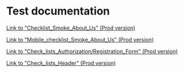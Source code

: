 # Test documentation

<a href="https://docs.google.com/spreadsheets/d/1XTGCUlkCbBqG-S4Ih4wddlhketKXQB7sopBnuw0DhEc/edit?usp=share_link" target="_blank">Link to "Checklist_Smoke_About_Us" (Prod version)</a>

<a href="https://docs.google.com/spreadsheets/d/1qEi9tKB1FmAYJEWawCcleAui2Xlg2y8nDklxihL3PZs/edit?usp=share_link" target="_blank">Link to "Mobile_checklist_Smoke_About_Us" (Prod version)</a>

<a href="https://docs.google.com/spreadsheets/d/1Kzj6YtzsxjZkOfFWZt1mSmNEPCVvYku2BEuleRj2sG8/edit?usp=share_link" target="_blank">Link to "Check_lists_Authorization/Registration_Form" (Prod version)</a>

<a href="https://docs.google.com/spreadsheets/d/1aPtAQdCD4yZrPvd8r-Ns4VM8I5a4nc9tTvNiEc5ZL3E/edit?usp=share_link" target="_blank">Link to "Check_lists_Header" (Prod version)</a>

